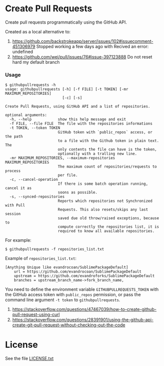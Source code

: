 # Create Pull Requests

Create pull requests programmatically using the GitHub API.

Created as a local alternative to:
1. https://github.com/backstrokeapp/server/issues/102#issuecomment-451306979 Stopped working a few days ago with Recived an error: undefined
1. https://github.com/wei/pull/issues/76#issue-397123888 Do not reset hard my default branch


### Usage

```
$ githubpullrequests -h
usage: githubpullrequests [-h] [-f FILE] [-t TOKEN] [-mr MAXIMUM_REPOSITORIES]
                          [-c] [-s]

Create Pull Requests, using GitHub API and a list of repositories.

optional arguments:
  -h, --help            show this help message and exit
  -f FILE, --file FILE  The file with the repositories informations
  -t TOKEN, --token TOKEN
                        GitHub token with `public_repos` access, or the path
                        to a file with the Github token in plain text. The
                        only contents the file can have is the token,
                        optionally with a tralling new line.
  -mr MAXIMUM_REPOSITORIES, --maximum-repositories MAXIMUM_REPOSITORIES
                        The maximum count of repositories/requests to process
                        per file.
  -c, --cancel-operation
                        If there is some batch operation running, cancel it as
                        soons as possible.
  -s, --synced-repositories
                        Reports which repositories not Synchronized with Pull
                        Requests. This also resets/skips any last session
                        saved due old throw/raised exceptions, because to
                        compute correctly the repositories list, it is
                        required to know all available repositories.
```

For example:
```
$ githubpullrequests -f repositories_list.txt
```

Example of `repositories_list.txt`:
```config
[Anything Unique like evandrocoan/SublimePackageDefault]
    url = https://github.com/evandrocoan/SublimePackageDefault
    upstream = https://github.com/evandroforks/SublimePackageDefault
    branches = upstream_branch_name->fork_branch_name,
```

You need to define the environment variable `GITHUBPULLREQUESTS_TOKEN` with the GitHub access token with `public_repos` permission,
or pass the command line argument `-t token` to `githubpullrequests`.

1. https://stackoverflow.com/questions/47467039/how-to-create-github-pull-request-using-curl
1. https://stackoverflow.com/questions/28391901/using-the-github-api-create-git-pull-request-without-checking-out-the-code


# License

See the file [LICENSE.txt](LICENSE.txt)

